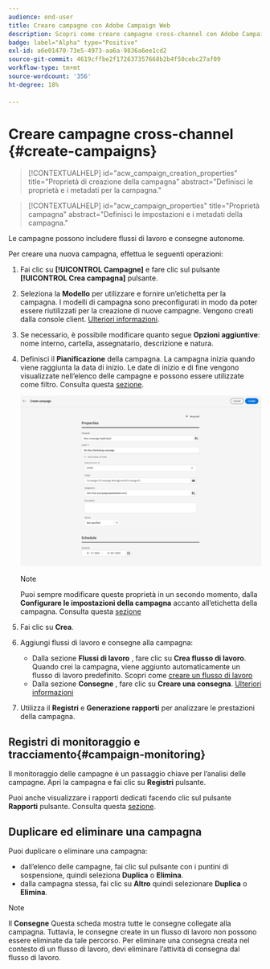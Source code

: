 ```yaml
---
audience: end-user
title: Creare campagne con Adobe Campaign Web
description: Scopri come creare campagne cross-channel con Adobe Campaign Web
badge: label="Alpha" type="Positive"
exl-id: a6e01470-73e5-4973-aa6a-9836a6ee1cd2
source-git-commit: 4619cffbe2f172637357668b2b4f50cebc27af09
workflow-type: tm+mt
source-wordcount: '356'
ht-degree: 18%

---
```



# Creare campagne cross-channel {#create-campaigns}

>[!CONTEXTUALHELP]
>id="acw_campaign_creation_properties"
>title="Proprietà di creazione della campagna"
>abstract="Definisci le proprietà e i metadati per la campagna."

>[!CONTEXTUALHELP]
>id="acw_campaign_properties"
>title="Proprietà campagna"
>abstract="Definisci le impostazioni e i metadati della campagna."

Le campagne possono includere flussi di lavoro e consegne autonome.

Per creare una nuova campagna, effettua le seguenti operazioni:

1. Fai clic su **[!UICONTROL Campagne]** e fare clic sul pulsante **[!UICONTROL Crea campagna]** pulsante.
1. Seleziona la **Modello** per utilizzare e fornire un’etichetta per la campagna. I modelli di campagna sono preconfigurati in modo da poter essere riutilizzati per la creazione di nuove campagne. Vengono creati dalla console client.
   [Ulteriori informazioni](https://experienceleague.adobe.com/docs/campaign/automation/campaign-orchestration/marketing-campaign-templates.html?lang=it).
1. Se necessario, è possibile modificare quanto segue **Opzioni aggiuntive**: nome interno, cartella, assegnatario, descrizione e natura.
1. Definisci il **Pianificazione** della campagna. La campagna inizia quando viene raggiunta la data di inizio. Le date di inizio e di fine vengono visualizzate nell’elenco delle campagne e possono essere utilizzate come filtro. Consulta questa [sezione](gs-campaigns.md#access-campaigns).

   ![Definire le proprietà della campagna](assets/campaign-properties.png)

   >[!NOTE]
   >
   >Puoi sempre modificare queste proprietà in un secondo momento, dalla **Configurare le impostazioni della campagna** accanto all’etichetta della campagna. Consulta questa [sezione](gs-campaigns.md#campaign-dashboard)

1. Fai clic su **Crea**.
1. Aggiungi flussi di lavoro e consegne alla campagna:

   * Dalla sezione **Flussi di lavoro** , fare clic su **Crea flusso di lavoro**. Quando crei la campagna, viene aggiunto automaticamente un flusso di lavoro predefinito. Scopri come [creare un flusso di lavoro](../workflows/create-workflow.md)
   * Dalla sezione **Consegne** , fare clic su **Creare una consegna**. [Ulteriori informazioni](../msg/gs-messages.md)

1. Utilizza il **Registri** e **Generazione rapporti** per analizzare le prestazioni della campagna.

## Registri di monitoraggio e tracciamento{#campaign-monitoring}

Il monitoraggio delle campagne è un passaggio chiave per l’analisi delle campagne. Apri la campagna e fai clic su **Registri** pulsante.

Puoi anche visualizzare i rapporti dedicati facendo clic sul pulsante **Rapporti** pulsante. Consulta questa [sezione](../reporting/campaign-reports.md).

## Duplicare ed eliminare una campagna

Puoi duplicare o eliminare una campagna:

* dall’elenco delle campagne, fai clic sul pulsante con i puntini di sospensione, quindi seleziona **Duplica** o **Elimina**.
* dalla campagna stessa, fai clic su **Altro** quindi selezionare **Duplica** o **Elimina**.

>[!NOTE]
>
>Il **Consegne** Questa scheda mostra tutte le consegne collegate alla campagna. Tuttavia, le consegne create in un flusso di lavoro non possono essere eliminate da tale percorso. Per eliminare una consegna creata nel contesto di un flusso di lavoro, devi eliminare l’attività di consegna dal flusso di lavoro.


<!--
## Create a cross-channel campaign {#cross-channel-campaign}


>[!CONTEXTUALHELP]
>id="acw_campaign_creation_workflow"
>title="Workflow list"
>abstract="List of workflows available for your campaign. Use the 'Create workflow' button to add a workflow in your campaign."

In a cross-channel campaign, a single marketing communication uses different channels. Data is passed between the channels. The customer receives communication through multiple channels based on, for example, their interaction with the previous communication.

-->
<!--
existing campaign: settings button -> properties like when creation
schedule in header


About plans, programs and campaigns
Adobe Campaign allows you to plan marketing campaigns in which you can create and manage different types of activities: emails, SMS messages, push notifications, workflows, landing pages. These campaigns and their contents can be gathered into programs.

The programs and campaigns allow you to regroup and view the different marketing activities that are linked to them.

A program may contain other programs as well as campaigns, workflows, and landing pages. It appears in the timeline and help you organize your marketing activities: you can separate them by country, by brand, by unit, etc.
A campaign enables you to gather all the marketing activities of your choice under a single entity. A campaign may contain emails, SMS, push notifications, direct mails, workflows, and landing pages.
To better organize your marketing plans, Adobe recommends the following hierarchy: Program > Sub-programs > Campaigns > Workflows > Deliveries.

Reports on programs and campaigns allow you to analyze their impact. For example, you can build reports at the campaign level to aggregate data on all deliveries contained in that campaign.

Related topics:

Timeline
About dynamic reports
Creating a campaign
In programs and sub-programs, you can add campaigns. Campaigns can contain marketing activities such as emails, SMS, push notifications, workflows, and landing pages.

From the Adobe Campaign home page, select the Programs & Campaigns card and access a program or sub-program.

Click on the Create button and select Campaign.

In the Creation mode screen, select a campaign type.



The campaign types available are based on templates defined in Resources > Templates > Campaign templates. For more on this, refer to the Managing templates section.

In the Properties screen, enter the name and ID of the campaign.

Select a start and end date to your campaign. These dates only apply to the campaign itself.



Click on Create to confirm the creation of the campaign.

The campaign is created and displayed. Use the Create button to add marketing activities to your campaign.

NOTE
Depending on your license agreement, you may access only some of these activities.

You can also create a campaign from the marketing activity list. You can choose to link the marketing activity to a parent program or sub-program via the properties window of the campaign.


Programs and campaigns icons and statuses
Each program and each campaign in the list has a visual symbol and an icon whose color indicates the execution status. This status depends on the validity period of the program or the campaign.

Gray: the program/campaign has not yet started - Editing status.
Blue: the program/campaign is in progress - In progress status.
Green: the program/campaign has finished - Finished status. By default, the current date is automatically shown as the validity start date and the end date is calculated according to the start date (D+186 days). You can change these dates in the program or campaign properties.


Business.Adobe.com resources
-->
